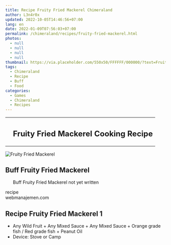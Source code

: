 ```yaml
---
title: Recipe Fruity Fried Mackerel Chimeraland
author: L3n4r0x
updated: 2022-10-05T14:46:56+07:00
lang: en
date: 2022-01-09T07:56:03+07:00
permalink: /chimeraland/recipes/fruity-fried-mackerel.html
photos:
  - null
  - null
  - null
  - null
thumbnail: https://via.placeholder.com/550x50/FFFFFF/000000/?text=Fruity Fried Mackerel
tags:
  - Chimeraland
  - Recipe
  - Buff
  - Food
categories:
  - Games
  - Chimeraland
  - Recipes
---
```


<section id="bootstrap-wrapper">
  <link
    rel="stylesheet"
    href="https://rawcdn.githack.com/dimaslanjaka/Web-Manajemen/bb6505ea081a75a7c845f65fb9d939276931c82f/css/bootstrap-4.5-wrapper.css"
  />
  <div class="row mb-2">
    <div class="col-md-12 mb-2">
      <table class="table" id="post-info">
        <tbody>
          <tr>
            <td></td>
            <td><h1 class="fs-5">Fruity Fried Mackerel Cooking Recipe</h1></td>
          </tr>
        </tbody>
      </table>
    </div>
  </div>
  <div class="card mb-2">
    <div class="row g-0">
      <div class="col-sm-4 position-relative mb-2">
        <img
          src="https://via.placeholder.com/600"
          class="card-img fit-cover w-100 h-100"
          alt="Fruity Fried Mackerel"
          data-fancybox="true"
        />
      </div>
      <div class="col-sm-8 mb-2">
        <div class="card-body">
          <h2 class="card-title fs-5">Buff Fruity Fried Mackerel</h2>
          <div class="card-text">
            <ul>
              Buff Fruity Fried Mackerel not yet written
            </ul>
          </div>
          <span class="badge rounded-pill bg-dark text-white">recipe</span>
        </div>
        <div class="card-footer text-end text-muted">webmanajemen.com</div>
      </div>
    </div>
  </div>
  <div class="row mb-2">
    <div class="col-12 col-lg-6 recipe-item mb-2">
      <div class="card">
        <div class="card-body">
          <h2 class="card-title fs-5">Recipe Fruity Fried Mackerel 1</h2>
          <div class="card-text">
            <ul>
              <li>
                Any Wild Fruit<span> + </span>Any Mixed Sauce<span> + </span>Any
                Mixed Sauce<span> + </span>Orange grade fish<span> / </span>Red
                grade fish<span> + </span>Peanut Oil
              </li>
              <li>Device: Stove or Camp</li>
            </ul>
          </div>
        </div>
      </div>
    </div>
  </div>
</section>